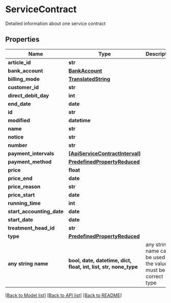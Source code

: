 # ServiceContract

Detailed information about one service contract

## Properties
Name | Type | Description | Notes
------------ | ------------- | ------------- | -------------
**article_id** | **str** |  | [optional] 
**bank_account** | [**BankAccount**](BankAccount.md) |  | [optional] 
**billing_mode** | [**TranslatedString**](TranslatedString.md) |  | [optional] 
**customer_id** | **str** |  | [optional] 
**direct_debit_day** | **int** |  | [optional] 
**end_date** | **date** |  | [optional] 
**id** | **str** |  | [optional] 
**modified** | **datetime** |  | [optional] 
**name** | **str** |  | [optional] 
**notice** | **str** |  | [optional] 
**number** | **str** |  | [optional] 
**payment_intervals** | [**[ApiServiceContractInterval]**](ApiServiceContractInterval.md) |  | [optional] 
**payment_method** | [**PredefinedPropertyReduced**](PredefinedPropertyReduced.md) |  | [optional] 
**price** | **float** |  | [optional] 
**price_end** | **date** |  | [optional] 
**price_reason** | **str** |  | [optional] 
**price_start** | **date** |  | [optional] 
**running_time** | **int** |  | [optional] 
**start_accounting_date** | **date** |  | [optional] 
**start_date** | **date** |  | [optional] 
**treatment_head_id** | **str** |  | [optional] 
**type** | [**PredefinedPropertyReduced**](PredefinedPropertyReduced.md) |  | [optional] 
**any string name** | **bool, date, datetime, dict, float, int, list, str, none_type** | any string name can be used but the value must be the correct type | [optional]

[[Back to Model list]](../README.md#documentation-for-models) [[Back to API list]](../README.md#documentation-for-api-endpoints) [[Back to README]](../README.md)


